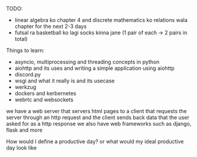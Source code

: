 TODO:
- linear algebra ko chapter 4 and discrete mathematics ko relations wala chapter for the next 2-3 days
- futsal ra basketball ko lagi socks kinna jane (1 pair of each -> 2 pairs in total)

Things to learn:
- asyncio, multiprocessing and threading concepts in python
- aiohttp and its uses and writing a simple application using aiohttp
- discord.py
- wsgi and what it really is and its usecase
- werkzug
- dockers and kerbernetes
- webrtc and websockets

we have a web server that servers html pages to a client that requests the server through an http request and the client sends back data that the user asked for as a http response 
we also have web frameworks such as django, flask and more

How would I define a productive day? or what would my ideal productive day look like